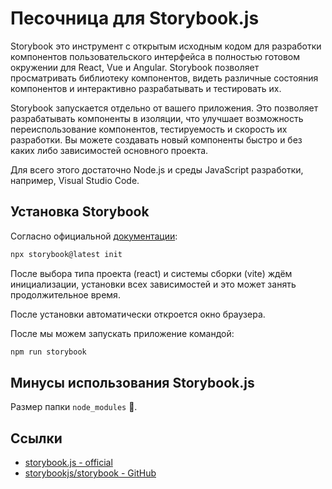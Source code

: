 ﻿# Песочница для Storybook.js

Storybook это инструмент с открытым исходным кодом для разработки компонентов пользовательского интерфейса в полностью готовом окружении для React, Vue и Angular. Storybook позволяет просматривать библиотеку компонентов, видеть различные состояния компонентов и интерактивно разрабатывать и тестировать их.

Storybook запускается отдельно от вашего приложения. Это позволяет разрабатывать компоненты в изоляции, что улучшает возможность переиспользование компонентов, тестируемость и скорость их разработки. Вы можете создавать новый компоненты быстро и без каких либо зависимостей основного проекта.

Для всего этого достаточно Node.js и среды JavaScript разработки, например, Visual Studio Code.

## Установка Storybook

Согласно официальной [документации](https://storybook.js.org/docs/get-started/install):

```bash
npx storybook@latest init
```

После выбора типа проекта (react) и системы сборки (vite) ждём инициализации, установки всех зависимостей и это может занять продолжительное время.

После установки автоматически откроется окно браузера.

После мы можем запускать приложение командой:

```bash
npm run storybook
```

## Минусы использования Storybook.js

Размер папки `node_modules` 💩.

## Ссылки

* [storybook.js - official](https://storybook.js.org/)
* [storybookjs/storybook - GitHub](https://github.com/storybookjs/storybook)